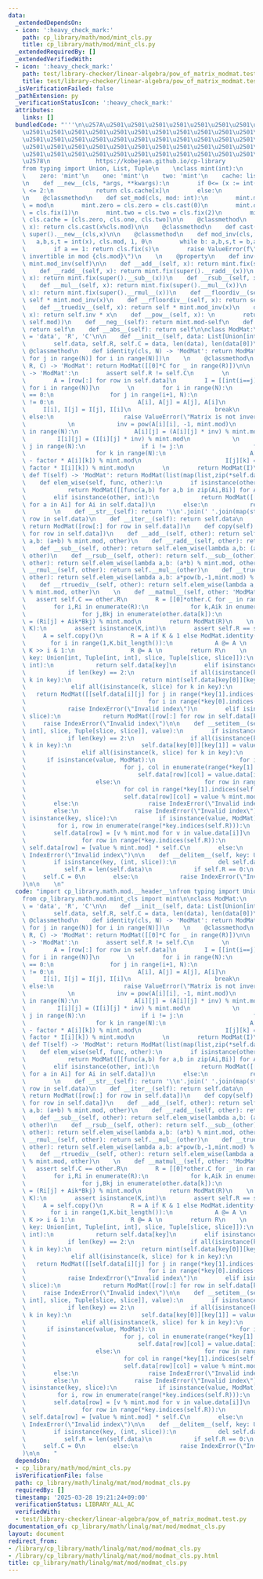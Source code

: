 ```yaml
---
data:
  _extendedDependsOn:
  - icon: ':heavy_check_mark:'
    path: cp_library/math/mod/mint_cls.py
    title: cp_library/math/mod/mint_cls.py
  _extendedRequiredBy: []
  _extendedVerifiedWith:
  - icon: ':heavy_check_mark:'
    path: test/library-checker/linear-algebra/pow_of_matrix_modmat.test.py
    title: test/library-checker/linear-algebra/pow_of_matrix_modmat.test.py
  _isVerificationFailed: false
  _pathExtension: py
  _verificationStatusIcon: ':heavy_check_mark:'
  attributes:
    links: []
  bundledCode: "'''\n\u257A\u2501\u2501\u2501\u2501\u2501\u2501\u2501\u2501\u2501\u2501\
    \u2501\u2501\u2501\u2501\u2501\u2501\u2501\u2501\u2501\u2501\u2501\u2501\u2501\
    \u2501\u2501\u2501\u2501\u2501\u2501\u2501\u2501\u2501\u2501\u2501\u2501\u2501\
    \u2501\u2501\u2501\u2501\u2501\u2501\u2501\u2501\u2501\u2501\u2501\u2501\u2501\
    \u2501\u2501\u2501\u2501\u2501\u2501\u2501\u2501\u2501\u2501\u2501\u2501\u2501\
    \u2578\n             https://kobejean.github.io/cp-library               \n'''\n\
    from typing import Union, List, Tuple\n    \nclass mint(int):\n    mod: int\n\
    \    zero: 'mint'\n    one: 'mint'\n    two: 'mint'\n    cache: list['mint']\n\
    \n    def __new__(cls, *args, **kwargs):\n        if 0<= (x := int(*args, **kwargs))\
    \ <= 2:\n            return cls.cache[x]\n        else:\n            return cls.fix(x)\n\
    \n    @classmethod\n    def set_mod(cls, mod: int):\n        mint.mod = cls.mod\
    \ = mod\n        mint.zero = cls.zero = cls.cast(0)\n        mint.one = cls.one\
    \ = cls.fix(1)\n        mint.two = cls.two = cls.fix(2)\n        mint.cache =\
    \ cls.cache = [cls.zero, cls.one, cls.two]\n\n    @classmethod\n    def fix(cls,\
    \ x): return cls.cast(x%cls.mod)\n\n    @classmethod\n    def cast(cls, x): return\
    \ super().__new__(cls,x)\n\n    @classmethod\n    def mod_inv(cls, x):\n     \
    \   a,b,s,t = int(x), cls.mod, 1, 0\n        while b: a,b,s,t = b,a%b,t,s-a//b*t\n\
    \        if a == 1: return cls.fix(s)\n        raise ValueError(f\"{x} is not\
    \ invertible in mod {cls.mod}\")\n    \n    @property\n    def inv(self): return\
    \ mint.mod_inv(self)\n\n    def __add__(self, x): return mint.fix(super().__add__(x))\n\
    \    def __radd__(self, x): return mint.fix(super().__radd__(x))\n    def __sub__(self,\
    \ x): return mint.fix(super().__sub__(x))\n    def __rsub__(self, x): return mint.fix(super().__rsub__(x))\n\
    \    def __mul__(self, x): return mint.fix(super().__mul__(x))\n    def __rmul__(self,\
    \ x): return mint.fix(super().__rmul__(x))\n    def __floordiv__(self, x): return\
    \ self * mint.mod_inv(x)\n    def __rfloordiv__(self, x): return self.inv * x\n\
    \    def __truediv__(self, x): return self * mint.mod_inv(x)\n    def __rtruediv__(self,\
    \ x): return self.inv * x\n    def __pow__(self, x): \n        return self.cast(super().__pow__(x,\
    \ self.mod))\n    def __neg__(self): return mint.mod-self\n    def __pos__(self):\
    \ return self\n    def __abs__(self): return self\n\nclass ModMat:\n    __slots__\
    \ = 'data', 'R', 'C'\n\n    def __init__(self, data: List[Union[int,mint]]):\n\
    \        self.data, self.R, self.C = data, len(data), len(data[0])\n    \n   \
    \ @classmethod\n    def identity(cls, N) -> 'ModMat': return ModMat([[int(i==j)\
    \ for j in range(N)] for i in range(N)])\n    \n    @classmethod\n    def zeros(cls,\
    \ R, C) -> 'ModMat': return ModMat([[0]*C for _ in range(R)])\n\n    def inv(self)\
    \ -> 'ModMat':\n        assert self.R != self.C\n        \n        N = self.R\n\
    \        A = [row[:] for row in self.data]\n        I = [[int(i==j) for j in range(N)]\
    \ for i in range(N)]\n        \n        for i in range(N):\n            if A[i][i]\
    \ == 0:\n                for j in range(i+1, N):\n                    if A[j][i]\
    \ != 0:\n                        A[i], A[j] = A[j], A[i]\n                   \
    \     I[i], I[j] = I[j], I[i]\n                        break\n               \
    \ else:\n                    raise ValueError(\"Matrix is not invertible\")\n\
    \            \n            inv = pow(A[i][i], -1, mint.mod)\n            for j\
    \ in range(N):\n                A[i][j] = (A[i][j] * inv) % mint.mod\n       \
    \         I[i][j] = (I[i][j] * inv) % mint.mod\n            \n            for\
    \ j in range(N):\n                if i != j:\n                    factor = A[j][i]\n\
    \                    for k in range(N):\n                        A[j][k] = (A[j][k]\
    \ - factor * A[i][k]) % mint.mod\n                        I[j][k] = (I[j][k] -\
    \ factor * I[i][k]) % mint.mod\n        \n        return ModMat(I)\n    \n   \
    \ def T(self) -> 'ModMat': return ModMat(list(map(list,zip(*self.data))))\n\n\
    \    def elem_wise(self, func, other):\n        if isinstance(other, ModMat):\n\
    \            return ModMat([[func(a,b) for a,b in zip(Ai,Bi)] for Ai,Bi in zip(self.data,other.data)])\n\
    \        elif isinstance(other, int):\n            return ModMat([[func(a,other)\
    \ for a in Ai] for Ai in self.data])\n        else:\n            return NotImplemented\n\
    \        \n    def __str__(self): return '\\n'.join(' '.join(map(str,row)) for\
    \ row in self.data)\n    def __iter__(self): return self.data\n    def __copy__(self):\
    \ return ModMat([row[:] for row in self.data])\n    def copy(self): return ModMat([row[:]\
    \ for row in self.data])\n    def __add__(self, other): return self.elem_wise(lambda\
    \ a,b: (a+b) % mint.mod, other)\n    def __radd__(self, other): return self.__add__(other)\n\
    \    def __sub__(self, other): return self.elem_wise(lambda a,b: (a-b) % mint.mod,\
    \ other)\n    def __rsub__(self, other): return self.__sub__(other)\n    def __mul__(self,\
    \ other): return self.elem_wise(lambda a,b: (a*b) % mint.mod, other)\n    def\
    \ __rmul__(self, other): return self.__mul__(other)\n    def __truediv__(self,\
    \ other): return self.elem_wise(lambda a,b: a*pow(b,-1,mint.mod) % mint.mod, other)\n\
    \    def __rtruediv__(self, other): return self.elem_wise(lambda a,b: pow(a,-1,mint.mod)*b\
    \ % mint.mod, other)\n    \n    def __matmul__(self, other: 'ModMat'):\n     \
    \   assert self.C == other.R\n        R = [[0]*other.C for _ in range(self.R)]\n\
    \        for i,Ri in enumerate(R):\n            for k,Aik in enumerate(self.data[i]):\n\
    \                for j,Bkj in enumerate(other.data[k]):\n                    Ri[j]\
    \ = (Ri[j] + Aik*Bkj) % mint.mod\n        return ModMat(R)\n    \n    def __pow__(self,\
    \ K):\n        assert isinstance(K,int)\n        assert self.R == self.C\n   \
    \     A = self.copy()\n        R = A if K & 1 else ModMat.identity(self.R)\n \
    \       for i in range(1,K.bit_length()):\n            A @= A \n            if\
    \ K >> i & 1:\n                R @= A \n        return R\n    \n    def __getitem__(self,\
    \ key: Union[int, Tuple[int, int], slice, Tuple[slice, slice]]):\n        if isinstance(key,\
    \ int):\n            return self.data[key]\n        elif isinstance(key, tuple):\n\
    \            if len(key) == 2:\n                if all(isinstance(k, int) for\
    \ k in key):\n                    return mint(self.data[key[0]][key[1]])\n   \
    \             elif all(isinstance(k, slice) for k in key):\n                 \
    \   return ModMat([[self.data[i][j] for j in range(*key[1].indices(self.C))] \n\
    \                                   for i in range(*key[0].indices(self.R))])\n\
    \            raise IndexError(\"Invalid index\")\n        elif isinstance(key,\
    \ slice):\n            return ModMat([row[:] for row in self.data[key]])\n   \
    \     raise IndexError(\"Invalid index\")\n\n    def __setitem__(self, key: Union[Tuple[int,\
    \ int], slice, Tuple[slice, slice]], value):\n        if isinstance(key, tuple):\n\
    \            if len(key) == 2:\n                if all(isinstance(k, int) for\
    \ k in key):\n                    self.data[key[0]][key[1]] = value % mint.mod\n\
    \                elif all(isinstance(k, slice) for k in key):\n              \
    \      if isinstance(value, ModMat):\n                        for i, row in enumerate(range(*key[0].indices(self.R))):\n\
    \                            for j, col in enumerate(range(*key[1].indices(self.C))):\n\
    \                                self.data[row][col] = value.data[i][j] % mint.mod\n\
    \                    else:\n                        for row in range(*key[0].indices(self.R)):\n\
    \                            for col in range(*key[1].indices(self.C)):\n    \
    \                            self.data[row][col] = value % mint.mod\n        \
    \        else:\n                    raise IndexError(\"Invalid index\")\n    \
    \        else:\n                raise IndexError(\"Invalid index\")\n        elif\
    \ isinstance(key, slice):\n            if isinstance(value, ModMat):\n       \
    \         for i, row in enumerate(range(*key.indices(self.R))):\n            \
    \        self.data[row] = [v % mint.mod for v in value.data[i]]\n            else:\n\
    \                for row in range(*key.indices(self.R)):\n                   \
    \ self.data[row] = [value % mint.mod] * self.C\n        else:\n            raise\
    \ IndexError(\"Invalid index\")\n\n    def __delitem__(self, key: Union[int, slice]):\n\
    \        if isinstance(key, (int, slice)):\n            del self.data[key]\n \
    \           self.R = len(self.data)\n            if self.R == 0:\n           \
    \     self.C = 0\n        else:\n            raise IndexError(\"Invalid index\"\
    )\n\n    \n"
  code: "import cp_library.math.mod.__header__\nfrom typing import Union, List, Tuple\n\
    from cp_library.math.mod.mint_cls import mint\n\nclass ModMat:\n    __slots__\
    \ = 'data', 'R', 'C'\n\n    def __init__(self, data: List[Union[int,mint]]):\n\
    \        self.data, self.R, self.C = data, len(data), len(data[0])\n    \n   \
    \ @classmethod\n    def identity(cls, N) -> 'ModMat': return ModMat([[int(i==j)\
    \ for j in range(N)] for i in range(N)])\n    \n    @classmethod\n    def zeros(cls,\
    \ R, C) -> 'ModMat': return ModMat([[0]*C for _ in range(R)])\n\n    def inv(self)\
    \ -> 'ModMat':\n        assert self.R != self.C\n        \n        N = self.R\n\
    \        A = [row[:] for row in self.data]\n        I = [[int(i==j) for j in range(N)]\
    \ for i in range(N)]\n        \n        for i in range(N):\n            if A[i][i]\
    \ == 0:\n                for j in range(i+1, N):\n                    if A[j][i]\
    \ != 0:\n                        A[i], A[j] = A[j], A[i]\n                   \
    \     I[i], I[j] = I[j], I[i]\n                        break\n               \
    \ else:\n                    raise ValueError(\"Matrix is not invertible\")\n\
    \            \n            inv = pow(A[i][i], -1, mint.mod)\n            for j\
    \ in range(N):\n                A[i][j] = (A[i][j] * inv) % mint.mod\n       \
    \         I[i][j] = (I[i][j] * inv) % mint.mod\n            \n            for\
    \ j in range(N):\n                if i != j:\n                    factor = A[j][i]\n\
    \                    for k in range(N):\n                        A[j][k] = (A[j][k]\
    \ - factor * A[i][k]) % mint.mod\n                        I[j][k] = (I[j][k] -\
    \ factor * I[i][k]) % mint.mod\n        \n        return ModMat(I)\n    \n   \
    \ def T(self) -> 'ModMat': return ModMat(list(map(list,zip(*self.data))))\n\n\
    \    def elem_wise(self, func, other):\n        if isinstance(other, ModMat):\n\
    \            return ModMat([[func(a,b) for a,b in zip(Ai,Bi)] for Ai,Bi in zip(self.data,other.data)])\n\
    \        elif isinstance(other, int):\n            return ModMat([[func(a,other)\
    \ for a in Ai] for Ai in self.data])\n        else:\n            return NotImplemented\n\
    \        \n    def __str__(self): return '\\n'.join(' '.join(map(str,row)) for\
    \ row in self.data)\n    def __iter__(self): return self.data\n    def __copy__(self):\
    \ return ModMat([row[:] for row in self.data])\n    def copy(self): return ModMat([row[:]\
    \ for row in self.data])\n    def __add__(self, other): return self.elem_wise(lambda\
    \ a,b: (a+b) % mint.mod, other)\n    def __radd__(self, other): return self.__add__(other)\n\
    \    def __sub__(self, other): return self.elem_wise(lambda a,b: (a-b) % mint.mod,\
    \ other)\n    def __rsub__(self, other): return self.__sub__(other)\n    def __mul__(self,\
    \ other): return self.elem_wise(lambda a,b: (a*b) % mint.mod, other)\n    def\
    \ __rmul__(self, other): return self.__mul__(other)\n    def __truediv__(self,\
    \ other): return self.elem_wise(lambda a,b: a*pow(b,-1,mint.mod) % mint.mod, other)\n\
    \    def __rtruediv__(self, other): return self.elem_wise(lambda a,b: pow(a,-1,mint.mod)*b\
    \ % mint.mod, other)\n    \n    def __matmul__(self, other: 'ModMat'):\n     \
    \   assert self.C == other.R\n        R = [[0]*other.C for _ in range(self.R)]\n\
    \        for i,Ri in enumerate(R):\n            for k,Aik in enumerate(self.data[i]):\n\
    \                for j,Bkj in enumerate(other.data[k]):\n                    Ri[j]\
    \ = (Ri[j] + Aik*Bkj) % mint.mod\n        return ModMat(R)\n    \n    def __pow__(self,\
    \ K):\n        assert isinstance(K,int)\n        assert self.R == self.C\n   \
    \     A = self.copy()\n        R = A if K & 1 else ModMat.identity(self.R)\n \
    \       for i in range(1,K.bit_length()):\n            A @= A \n            if\
    \ K >> i & 1:\n                R @= A \n        return R\n    \n    def __getitem__(self,\
    \ key: Union[int, Tuple[int, int], slice, Tuple[slice, slice]]):\n        if isinstance(key,\
    \ int):\n            return self.data[key]\n        elif isinstance(key, tuple):\n\
    \            if len(key) == 2:\n                if all(isinstance(k, int) for\
    \ k in key):\n                    return mint(self.data[key[0]][key[1]])\n   \
    \             elif all(isinstance(k, slice) for k in key):\n                 \
    \   return ModMat([[self.data[i][j] for j in range(*key[1].indices(self.C))] \n\
    \                                   for i in range(*key[0].indices(self.R))])\n\
    \            raise IndexError(\"Invalid index\")\n        elif isinstance(key,\
    \ slice):\n            return ModMat([row[:] for row in self.data[key]])\n   \
    \     raise IndexError(\"Invalid index\")\n\n    def __setitem__(self, key: Union[Tuple[int,\
    \ int], slice, Tuple[slice, slice]], value):\n        if isinstance(key, tuple):\n\
    \            if len(key) == 2:\n                if all(isinstance(k, int) for\
    \ k in key):\n                    self.data[key[0]][key[1]] = value % mint.mod\n\
    \                elif all(isinstance(k, slice) for k in key):\n              \
    \      if isinstance(value, ModMat):\n                        for i, row in enumerate(range(*key[0].indices(self.R))):\n\
    \                            for j, col in enumerate(range(*key[1].indices(self.C))):\n\
    \                                self.data[row][col] = value.data[i][j] % mint.mod\n\
    \                    else:\n                        for row in range(*key[0].indices(self.R)):\n\
    \                            for col in range(*key[1].indices(self.C)):\n    \
    \                            self.data[row][col] = value % mint.mod\n        \
    \        else:\n                    raise IndexError(\"Invalid index\")\n    \
    \        else:\n                raise IndexError(\"Invalid index\")\n        elif\
    \ isinstance(key, slice):\n            if isinstance(value, ModMat):\n       \
    \         for i, row in enumerate(range(*key.indices(self.R))):\n            \
    \        self.data[row] = [v % mint.mod for v in value.data[i]]\n            else:\n\
    \                for row in range(*key.indices(self.R)):\n                   \
    \ self.data[row] = [value % mint.mod] * self.C\n        else:\n            raise\
    \ IndexError(\"Invalid index\")\n\n    def __delitem__(self, key: Union[int, slice]):\n\
    \        if isinstance(key, (int, slice)):\n            del self.data[key]\n \
    \           self.R = len(self.data)\n            if self.R == 0:\n           \
    \     self.C = 0\n        else:\n            raise IndexError(\"Invalid index\"\
    )\n\n    "
  dependsOn:
  - cp_library/math/mod/mint_cls.py
  isVerificationFile: false
  path: cp_library/math/linalg/mat/mod/modmat_cls.py
  requiredBy: []
  timestamp: '2025-03-28 19:21:24+09:00'
  verificationStatus: LIBRARY_ALL_AC
  verifiedWith:
  - test/library-checker/linear-algebra/pow_of_matrix_modmat.test.py
documentation_of: cp_library/math/linalg/mat/mod/modmat_cls.py
layout: document
redirect_from:
- /library/cp_library/math/linalg/mat/mod/modmat_cls.py
- /library/cp_library/math/linalg/mat/mod/modmat_cls.py.html
title: cp_library/math/linalg/mat/mod/modmat_cls.py
---
```

